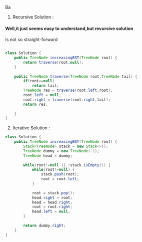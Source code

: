 
Ba

1. Recursive Solution :

#### Well,it just seems easy to understand,but revursive solution
is not so straight-forward

```Java

class Solution {
    public TreeNode increasingBST(TreeNode root) {
        return traverse(root,null);
    }
    
    public TreeNode traverse(TreeNode root,TreeNode tail) {
        if(root==null)
            return tail;
        TreeNode res = traverse(root.left,root);
        root.left = null;
        root.right = traverse(root.right,tail);
        return res;
        
    }
}

```

2. Iterative Solution :

```Java
class Solution {
    public TreeNode increasingBST(TreeNode root) {
        Stack<TreeNode> stack = new Stack<>();
        TreeNode dummy = new TreeNode(-1);
        TreeNode head = dummy;
        
        while(root!=null || !stack.isEmpty()) {
            while(root!=null) {
                stack.push(root);
                root = root.left;
            }
            
            root = stack.pop();
            head.right = root;
            head = head.right;
            root = root.right;
            head.left = null;
        }
        
        return dummy.right;
    }
}

```